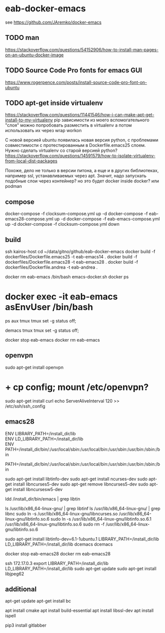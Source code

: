 # eab-docker-emacs

see https://github.com/JAremko/docker-emacs

## TODO man

https://stackoverflow.com/questions/54152906/how-to-install-man-pages-on-an-ubuntu-docker-image

## TODO Source Code Pro fonts for emacs GUI

https://www.rogerpence.com/posts/install-source-code-pro-font-on-ubuntu

## TODO apt-get inside virtualenv

https://stackoverflow.com/questions/11441546/how-i-can-make-apt-get-install-to-my-virtualenv
pip зависимости из моего вспомогательного "слоя" можно попробовать разместить в virtualenv
а потом использовать их через wrap workon

С новой версией ubuntu появилась новая версия python, с проблемами
совместимости с протестированным в Dockerfile.emacs25 слоем.
Нужно сделать virtualenv со старой версией python?
https://stackoverflow.com/questions/14591579/how-to-isolate-virtualenv-from-local-dist-packages

Похоже, дело не только в версии питона, а еще и в других библиотеках,
например ssl, устанавливаемых через apt. Значит, надо запускать
подобные слои через контейнер? но это будет docker inside docker? или podman

## compose

docker-compose -f clocksum-compose.yml up -d
docker-compose -f eab-emacs28-compose.yml up -d
docker-compose -f eab-emacs-compose.yml up -d
docker-compose -f clocksum-compose.yml down

## build

ssh kairos-host
cd ~/data/gitno/github/eab-docker-emacs
docker build -f dockerfiles/Dockerfile.emacs25 -t eab-emacs14 .
docker build -f dockerfiles/Dockerfile.emacs28 -t eab-emacs28 .
docker build -f dockerfiles/Dockerfile.andrea -t eab-andrea .

docker rm eab-emacs
/bin/bash emacs-docker.sh
docker ps
# docker exec -it eab-emacs asEnvUser /bin/bash
ps aux 
tmux
tmux set -g status off;

demacs
tmux
tmux set -g status off;

docker stop eab-emacs
docker rm eab-emacs


## openvpn 

sudo apt-get install openvpn
# + cp config; mount /etc/openvpn?
sudo apt-get install curl
echo     ServerAliveInterval 120 >> /etc/ssh/ssh_config


## emacs28

ENV LIBRARY_PATH=/install_dir/lib                                          
ENV LD_LIBRARY_PATH=/install_dir/lib                                       
ENV PATH=/install_dir/bin/:/usr/local/sbin:/usr/local/bin:/usr/sbin:/usr/bin:/sbin:/bin 

PATH=/install_dir/bin/:/usr/local/sbin:/usr/local/bin:/usr/sbin:/usr/bin:/sbin:/bin 

sudo apt-get install libtinfo-dev
sudo apt-get install ncurses-dev
sudo apt-get install libncurses5-dev
sudo apt-get remove libncurses5-dev
sudo apt-get install libncursesw5-dev

ldd /install_dir/bin/emacs | grep libtin

ls /usr/lib/x86_64-linux-gnu/ | grep libtinf
ls /usr/lib/x86_64-linux-gnu/ | grep libnc
sudo ln -s /usr/lib/x86_64-linux-gnu/libncurses.so /usr/lib/x86_64-linux-gnu/libtinfo.so.6
sudo ln -s /usr/lib/x86_64-linux-gnu/libtinfo.so.6.1 /usr/lib/x86_64-linux-gnu/libtinfo.so.6
sudo rm -f /usr/lib/x86_64-linux-gnu/libtinfo.so.6

sudo apt-get install libtinfo-dev=6.1-1ubuntu.1
LIBRARY_PATH=/install_dir/lib LD_LIBRARY_PATH=/install_dir/lib dcemacs
dcemacs

docker stop eab-emacs28
docker rm eab-emacs28



ssh 172.17.0.3
export LIBRARY_PATH=/install_dir/lib LD_LIBRARY_PATH=/install_dir/lib
sudo apt-get update
sudo apt-get install libjpeg62

## additional

apt-get update
apt-get install bc

apt install cmake
apt install build-essential
apt install libssl-dev
apt install ispell

pip3 install gitlabber
